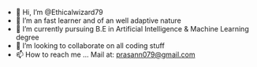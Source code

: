 - 👋 Hi, I’m @Ethicalwizard79
- 👀 I’m an fast learner and of an well adaptive nature
- 🌱 I’m currently pursuing B.E in Artificial Intelligence & Machine Learning degree
- 💞️ I’m looking to collaborate on all coding stuff
- 📫 How to reach me ... Mail at: prasann079@gmail.com

<!---
Ethicalwizard79/Ethicalwizard79 is a ✨ special ✨ repository because its `README.md` (this file) appears on your GitHub profile.
You can click the Preview link to take a look at your changes.
--->
